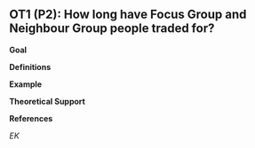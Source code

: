 
## OT1 (P2): How long have Focus Group and Neighbour Group people traded for?



**Goal**

 

**Definitions**




**Example**


**Theoretical Support**


**References**


*EK*

